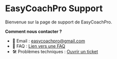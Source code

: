 # EasyCoachPro Support
Bienvenue sur la page de support de EasyCoachPro.

**Comment nous contacter ?**
- 📧 Email : easycoachpro@gmail.com
- 📌 FAQ : [Lien vers une FAQ](https://github.com/votre-repo/wiki)
- 🛠️ Problèmes techniques : [Ouvrir un ticket](https://github.com/votre-repo/issues)
